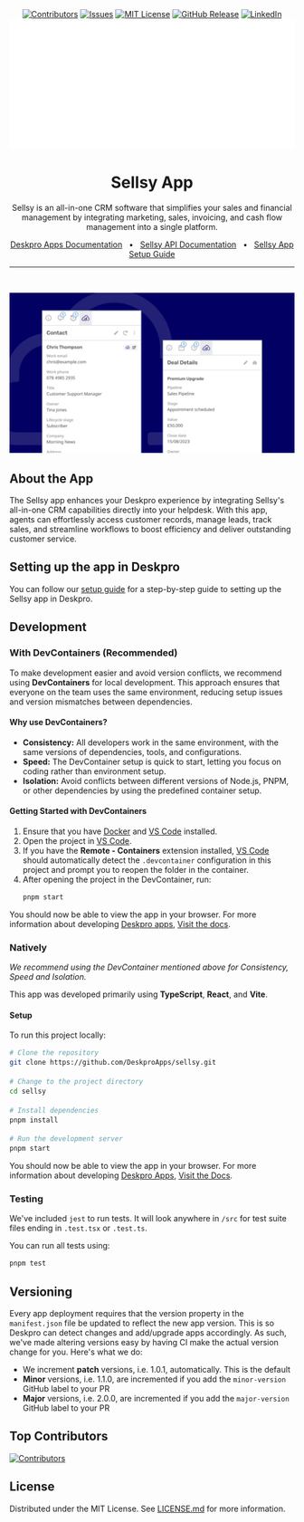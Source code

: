 <div align='center'>
  <a target='_blank' href=''><img src='https://img.shields.io/github/contributors/deskproapps/sellsy.svg?style=for-the-badge' alt='Contributors' /></a>
  <a target='_blank' href='https://github.com/deskproapps/sellsy/issues'><img src='https://img.shields.io/github/issues/deskproapps/sellsy.svg?style=for-the-badge' alt='Issues' /></a>
  <a target='_blank' href='https://github.com/deskproapps/sellsy/blob/master/LICENSE.md'><img src='https://img.shields.io/github/license/deskproapps/sellsy.svg?style=for-the-badge' alt='MIT License' /></a>
  <a target='_blank' href='https://github.com/deskproapps/sellsy/releases'><img src='https://img.shields.io/github/v/release/deskproapps/sellsy?style=for-the-badge' alt='GitHub Release' /></a>
  <a target='_blank' href='https://www.linkedin.com/company/deskpro'><img src='https://img.shields.io/badge/-LinkedIn-black.svg?style=for-the-badge&logo=linkedin&colorB=555' alt='LinkedIn' /></a>
  <img src='readme.svg' />
</div>

<div align='center'>
  <h1>Sellsy App</h1>
  <p>Sellsy is an all-in-one CRM software that simplifies your sales and financial management by integrating marketing, sales, invoicing, and cash flow management into a single platform.</p>
  <a href='https://support.deskpro.com/ga/guides/developers/anatomy-of-an-app' target='_blank'>Deskpro Apps Documentation</a>
  <span>&nbsp;&nbsp;•&nbsp;&nbsp;</span>
  <a href='https://docs.sellsy.com/api/v2' target='_blank'>Sellsy API Documentation</a>
  <span>&nbsp;&nbsp;•&nbsp;&nbsp;</span>
  <a href='./SETUP.md' target='_blank'>Sellsy App Setup Guide</a>
  <br />
  <hr />
  <br />
</div>

![screenshot of the Sellsy App](./docs/readme/app-screenshot.png)

## **About the App**
The Sellsy app enhances your Deskpro experience by integrating Sellsy's all-in-one CRM capabilities directly into your helpdesk. With this app, agents can effortlessly access customer records, manage leads, track sales, and streamline workflows to boost efficiency and deliver outstanding customer service.

## **Setting up the app in Deskpro**
You can follow our [setup guide](./SETUP.md) for a step-by-step guide to setting up the Sellsy app in Deskpro.

## Development

### With DevContainers (Recommended)
To make development easier and avoid version conflicts, we recommend using **DevContainers** for local development. This approach ensures that everyone on the team uses the same environment, reducing setup issues and version mismatches between dependencies.

#### Why use DevContainers?
- **Consistency:** All developers work in the same environment, with the same versions of dependencies, tools, and configurations.
- **Speed:** The DevContainer setup is quick to start, letting you focus on coding rather than environment setup.
- **Isolation:** Avoid conflicts between different versions of Node.js, PNPM, or other dependencies by using the predefined container setup.

#### Getting Started with DevContainers
1. Ensure that you have [Docker](https://www.docker.com/get-started) and [VS Code](https://code.visualstudio.com/) installed.
2. Open the project in [VS Code](https://code.visualstudio.com/).
3. If you have the **Remote - Containers** extension installed, [VS Code](https://code.visualstudio.com/) should automatically detect the `.devcontainer` configuration in this project and prompt you to reopen the folder in the container.
4. After opening the project in the DevContainer, run:
   ```bash
   pnpm start
   ```

You should now be able to view the app in your browser. For more information about developing [Deskpro apps](https://www.deskpro.com/apps), [Visit the docs](https://support.deskpro.com/ga/guides/developers/anatomy-of-an-app).

### Natively
_We recommend using the DevContainer mentioned above for Consistency, Speed and Isolation._

This app was developed primarily using **TypeScript**, **React**, and **Vite**.

#### Setup
To run this project locally:

 ```bash
# Clone the repository
git clone https://github.com/DeskproApps/sellsy.git

# Change to the project directory
cd sellsy

# Install dependencies
pnpm install

# Run the development server
pnpm start
```

You should now be able to view the app in your browser. For more information about developing [Deskpro Apps](https://www.deskpro.com/apps), [Visit the Docs](https://support.deskpro.com/ga/guides/developers/anatomy-of-an-app).

### Testing
We've included `jest` to run tests. It will look anywhere in `/src` for test suite files ending in `.test.tsx` or `.test.ts`.

You can run all tests using:

```bash
pnpm test
```

## Versioning
Every app deployment requires that the version property in the `manifest.json` file be updated to reflect the new app version. This is so Deskpro can detect changes and add/upgrade apps accordingly. As such, we've made altering versions easy by having CI make the actual version change for you. Here's what we do:

* We increment **patch** versions, i.e. 1.0.1, automatically. This is the default
* **Minor** versions, i.e. 1.1.0, are incremented if you add the `minor-version` GitHub label to your PR
* **Major** versions, i.e. 2.0.0, are incremented if you add the `major-version` GitHub label to your PR

## Top Contributors
[![Contributors](https://contrib.rocks/image?repo=deskproapps/sellsy)](https://github.com/deskproapps/sellsy/graphs/contributors)


## License
Distributed under the MIT License. See [LICENSE.md](LICENSE.md) for more information.